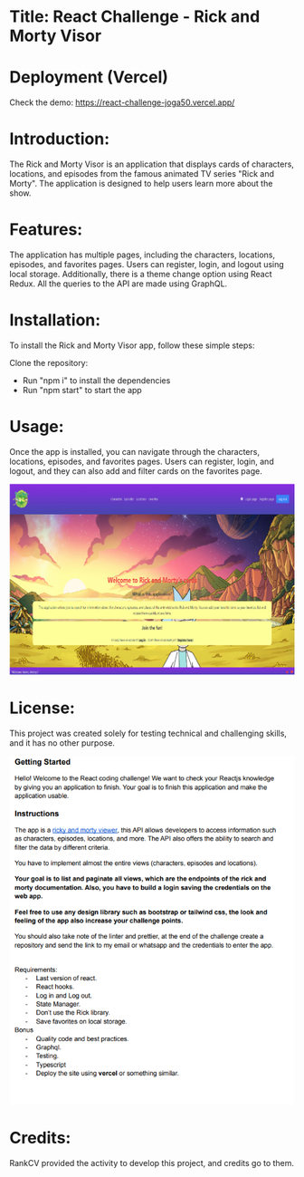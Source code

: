 # Title: React Challenge - Rick and Morty Visor

# Deployment (Vercel)

Check the demo: https://react-challenge-joga50.vercel.app/

# Introduction:

The Rick and Morty Visor is an application that displays cards of characters, locations, and episodes from the famous animated TV series "Rick and Morty". The application is designed to help users learn more about the show.

# Features:

The application has multiple pages, including the characters, locations, episodes, and favorites pages. Users can register, login, and logout using local storage. Additionally, there is a theme change option using React Redux. All the queries to the API are made using GraphQL.

# Installation:

To install the Rick and Morty Visor app, follow these simple steps:

Clone the repository:

- Run "npm i"
  to install the dependencies
- Run "npm start"
  to start the app

# Usage:

Once the app is installed, you can navigate through the characters, locations, episodes, and favorites pages. Users can register, login, and logout, and they can also add and filter cards on the favorites page.

<img src="./public/assets/app-preview.png" alt="react-challenge">

# License:

This project was created solely for testing technical and challenging skills, and it has no other purpose.

<img src="./public/assets/react-challenge.png" alt="react-challenge">

# Credits:

RankCV provided the activity to develop this project, and credits go to them.

